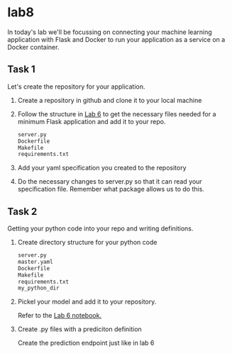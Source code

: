 # lab8

In today's lab we'll be focussing on connecting your machine learning application with Flask and Docker to run your application as a service on a Docker container. 

## Task 1

Let's create the repository for your application.

1. Create a repository in github and clone it to your local machine
2. Follow the structure in [Lab 6](https://github.com/sp21-E222/lab6) to get the necessary files needed for a minimum Flask application and add it to your repo.
    
    ```bash
    server.py
    Dockerfile
    Makefile
    requirements.txt
    ```
3. Add your yaml specification you created to the repository
4. Do the necessary changes to server.py so that it can read your specification file. Remember what package allows us to do this.

## Task 2

Getting your python code into your repo and writing definitions.

1. Create directory structure for your python code
    ```bash
    server.py
    master.yaml
    Dockerfile
    Makefile
    requirements.txt
    my_python_dir
    ```
2. Pickel your model and add it to your repository.

    Refer to the [Lab 6 notebook.](https://github.com/sp21-E222/lab6/blob/main/svm_classifier.ipynb)

3. Create .py files with a prediciton definition

    Create the prediction endpoint just like in lab 6


